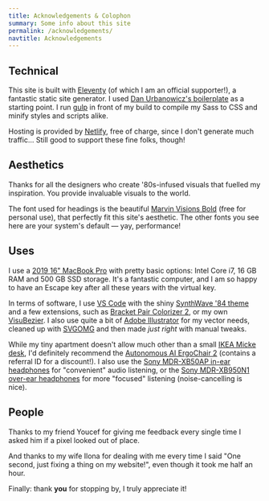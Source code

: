 ```yaml
---
title: Acknowledgements & Colophon
summary: Some info about this site
permalink: /acknowledgements/
navtitle: Acknowledgements
---
```


## Technical

This site is built with [Eleventy](https://www.11ty.dev/) (of which I am an official supporter!), a fantastic static site generator. I used [Dan Urbanowicz's boilerplate](https://templates.netlify.com/template/eleventy-netlify-boilerplate/) as a starting point. I run [gulp](https://gulpjs.com/) in front of my build to compile my Sass to CSS and minify styles and scripts alike.

Hosting is provided by [Netlify](https://netlify.com/), free of charge, since I don't generate much traffic… Still good to support these fine folks, though!

## Aesthetics

Thanks for all the designers who create '80s-infused visuals that fuelled my inspiration. You provide invaluable visuals to the world.

The font used for headings is the beautiful [Marvin Visions Bold](https://www.readvisions.com/marvin) (free for personal use), that perfectly fit this site's aesthetic. The other fonts you see here are your system's default — yay, performance!

## Uses

I use a [2019 16" MacBook Pro](https://www.apple.com/macbook-pro-16/) with pretty basic options: Intel Core i7, 16 GB RAM and 500 GB SSD storage. It's a fantastic computer, and I am so happy to have an Escape key after all these years with the virtual key.

In terms of software, I use [VS Code](https://code.visualstudio.com/) with the shiny [SynthWave '84 theme](https://marketplace.visualstudio.com/items?itemName=RobbOwen.synthwave-vscode) and a few extensions, such as [Bracket Pair Colorizer 2](https://marketplace.visualstudio.com/items?itemName=CoenraadS.bracket-pair-colorizer-2), or my own [VisuBezier](https://marketplace.visualstudio.com/items?itemName=chriskirknielsen.visubezier). I also use quite a bit of [Adobe Illustrator](https://www.adobe.com/products/illustrator.html) for my vector needs, cleaned up with [SVGOMG](https://jakearchibald.github.io/svgomg/) and then made _just right_ with manual tweaks.

While my tiny apartment doesn't allow much other than a small [IKEA Micke desk](https://www.ikea.com/us/en/p/micke-desk-black-brown-20244747/), I'd definitely recommend the [Autonomous AI ErgoChair 2](https://www.autonomous.ai/office-chairs/ergonomic-chair/?rid=7a4b2c) (contains a referral ID for a discount!). I also use the [Sony MDR-XB50AP in-ear headphones](https://www.sony.com/electronics/in-ear-headphones/mdr-xb50ap) for "convenient" audio listening, or the [Sony MDR-XB950N1 over-ear headphones](https://www.sony.com/electronics/support/wireless-headphones-bluetooth-headphones/mdr-xb950n1) for more "focused" listening (noise-cancelling is nice).

## People

Thanks to my friend Youcef for giving me feedback every single time I asked him if a pixel looked out of place.

And thanks to my wife Ilona for dealing with me every time I said "One second, just fixing a thing on my website!", even though it took me half an hour.

Finally: thank **you** for stopping by, I truly appreciate it!